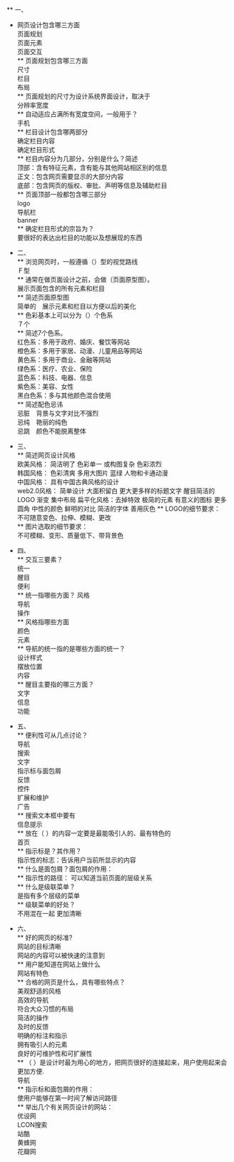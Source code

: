 ** 一、
* 网页设计包含哪三方面  
页面规划  
页面元素  
页面交互  
** 页面规划包含哪三方面   
尺寸  
栏目    
布局  
** 页面规划的尺寸为设计系统界面设计，取决于  
分辨率宽度  
** 自动适应占满所有宽度空间，一般用于？  
手机  
** 栏目设计包含哪两部分  
确定栏目内容  
确定栏目形式  
** 栏目内容分为几部分，分别是什么？简述  
顶部：含有特征元素，含有能与其他网站相区别的信息  
正文：包含网页需要显示的大部分内容  
底部：包含网页的版权、审批、声明等信息及辅助栏目  
** 页面顶部一般都包含哪三部分  
logo　  
导航栏  
banner  
** 确定栏目形式的宗旨为？  
要很好的表达出栏目的功能以及想展现的东西  

* 二、  
** 浏览网页时，一般遵循（）型的视觉路线  
Ｆ型  
** 通常在做页面设计之前，会做（页面原型图）。  
展示页面包含的所有元素和栏目  
** 简述页面原型图  
简单的　展示元素和栏目以方便以后的美化  
** 色彩基本上可以分为（）个色系  
７个  
** 简述7个色系。  
红色系：多用于政府、婚庆、餐饮等网站  
橙色系：多用于家居、动漫、儿童用品等网站  
黄色系：多用于商业、金融等网站  
绿色系：医疗、农业、保险  
蓝色系：科技、电器、信息  
紫色系：美容、女性  
黑白色系：多与其他颜色混合使用  
** 简述配色忌讳  
忌脏　背景与文字对比不强烈  
忌纯　艳丽的纯色  
忌跳　颜色不能脱离整体  
* 三、  
** 简述网页设计风格  
欧美风格： 简洁明了 色彩单一 或构图复杂 色彩浓烈  
韩国风格： 色彩清爽 多用大图片 蓝绿 人物和卡通动漫  
中国风格： 具有中国古典风格的设计  
web2.0风格： 简单设计 大面积留白 更大更多样的标题文字 醒目简洁的LOGO 渐变 集中布局
扁平化风格：去掉特效 极简的元素 有意义的图标 更多圆角 中性的颜色 鲜明的对比 简洁的字体 善用灰色
** LOGO的细节要求：  
不可随意变色、拉伸、模糊、更改  
** 图片选取的细节要求：  
不可模糊、变形、质量低下、带背景色  

* 四、  
** 交互三要素？  
统一  
醒目  
便利  
** 统一指哪些方面？ 
风格  
导航  
操作  
** 风格指哪些方面  
颜色  
元素  
** 导航的统一指的是哪些方面的统一？  
设计样式  
摆放位置  
内容  
** 醒目主要指的哪三方面？  
文字  
信息  
功能  
* 五、  
** 便利性可从几点讨论？  
导航  
搜索  
文字  
指示标与面包屑  
反馈  
控件  
扩展和维护  
广告  
** 搜索文本框中要有   
信息提示  
** 放在（ ）的内容一定要是最能吸引人的、最有特色的  
首页  
** 指示标是？其作用？   
指示性的标志：告诉用户当前所显示的内容  
** 什么是面包屑？面包屑的作用：  
** 指示性的路径： 可以知道当前页面的层级关系  
** 什么是级联菜单？  
是指有多个层级的菜单  
** 级联菜单的好处？  
不用混在一起 更加清晰  

* 六、  
** 好的网页的标准?  
网站的目标清晰  
网站的内容可以被快速的注意到  
** 用户能知道在网站上做什么  
网站有特色  
** 合格的网页是什么，具有哪些特点？  
美观舒适的风格  
高效的导航  
符合大众习惯的布局  
简洁的操作  
及时的反馈  
明确的标注和指示  
拥有吸引人的元素  
良好的可维护性和可扩展性  
** （ ）是设计时最为用心的地方，把网页很好的连接起来，用户使用起来会更加方便.  
导航  
** 指示标和面包屑的作用：  
使用户能够在第一时间了解访问路径  
** 举出几个有关网页设计的网站：  
优设网  
LCON搜索  
站酷  
黄蜂网  
花瓣网  
